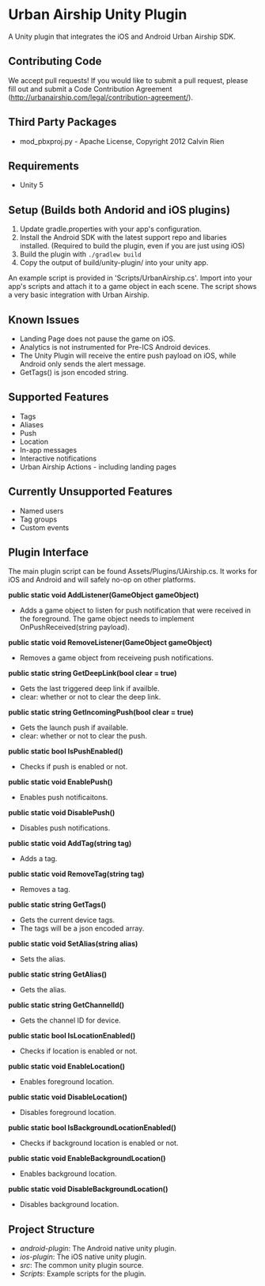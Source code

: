 Urban Airship Unity Plugin
==========================
A Unity plugin that integrates the iOS and Android Urban Airship SDK.

Contributing Code
-----------------
We accept pull requests! If you would like to submit a pull request, please fill out and submit a
Code Contribution Agreement (http://urbanairship.com/legal/contribution-agreement/).

Third Party Packages
--------------------
 - mod_pbxproj.py - Apache License, Copyright 2012 Calvin Rien

Requirements
------------
 - Unity 5

Setup (Builds both Andorid and iOS plugins)
-------------------------------------------
1. Update gradle.properties with your app's configuration.
2. Install the Android SDK with the latest support repo and libaries installed. (Required to build the plugin, even if you are just using iOS)
3. Build the plugin with `./gradlew build`
4. Copy the output of build/unity-plugin/ into your unity app.

An example script is provided in 'Scripts/UrbanAirship.cs'. Import into your app's scripts and attach it to a game object in each scene. The script
shows a very basic integration with Urban Airship.

Known Issues
------------
- Landing Page does not pause the game on iOS.
- Analytics is not instrumented for Pre-ICS Android devices.
- The Unity Plugin will receive the entire push payload on iOS, while Android only sends the alert message.
- GetTags() is json encoded string.  

Supported Features
------------------
- Tags
- Aliases
- Push
- Location
- In-app messages
- Interactive notifications
- Urban Airship Actions - including landing pages

Currently Unsupported Features
------------------------------
- Named users
- Tag groups
- Custom events

Plugin Interface
---------------
The main plugin script can be found Assets/Plugins/UAirship.cs. It works for iOS and Android and will safely no-op on other platforms.

**public static void AddListener(GameObject gameObject)**
 - Adds a game object to listen for push notification that were received in the foreground.  The game object needs to implement OnPushReceived(string payload).

**public static void RemoveListener(GameObject gameObject)**
 - Removes a game object from receiveing push notifications.

**public static string GetDeepLink(bool clear = true)**
 - Gets the last triggered deep link if availble.
 - clear: whether or not to clear the deep link.

**public static string GetIncomingPush(bool clear = true)**
- Gets the launch push if available.
- clear: whether or not to clear the push.

**public static bool IsPushEnabled()**
- Checks if push is enabled or not.

**public static void EnablePush()**
- Enables push notificaitons.

**public static void DisablePush()**
- Disables push notifications.

**public static void AddTag(string tag)**
- Adds a tag.

**public static void RemoveTag(string tag)**
- Removes a tag.

**public static string GetTags()**
- Gets the current device tags.
- The tags will be a json encoded array.

**public static	void SetAlias(string alias)**
- Sets the alias.

**public static	string GetAlias()**
- Gets the alias.

**public static	string GetChannelId()**
- Gets the channel ID for device.

**public static	bool IsLocationEnabled()**
- Checks if location is enabled or not.

**public static	void EnableLocation()**
- Enables foreground location.

**public static	void DisableLocation()**
- Disables foreground location.

**public static	bool IsBackgroundLocationEnabled()**
- Checks if background location is enabled or not.

**public static	void EnableBackgroundLocation()**
- Enables background location.

**public static	void DisableBackgroundLocation()**
- Disables background location.

Project Structure
-----------------
- *android-plugin*: The Android native unity plugin.
- *ios-plugin*: The iOS native unity plugin.
- *src*: The common unity plugin source.
- *Scripts*: Example scripts for the plugin.


